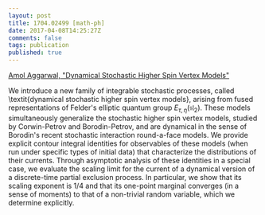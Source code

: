 ```yaml
---
layout: post
title: 1704.02499 [math-ph]
date: 2017-04-08T14:25:27Z
comments: false
tags: publication
published: true
---
```


[Amol Aggarwal, "Dynamical Stochastic Higher Spin Vertex Models"](http://arxiv.org/abs/1704.02499v1)

<!--more-->

We introduce a new family of integrable stochastic processes, called
\textit{dynamical stochastic higher spin vertex models}, arising from fused
representations of Felder's elliptic quantum group $E_{\tau, \eta}
(\mathfrak{sl}_2)$. These models simultaneously generalize the stochastic
higher spin vertex models, studied by Corwin-Petrov and Borodin-Petrov, and are
dynamical in the sense of Borodin's recent stochastic interaction round-a-face
models.
  We provide explicit contour integral identities for observables of these
models (when run under specific types of initial data) that characterize the
distributions of their currents. Through asymptotic analysis of these
identities in a special case, we evaluate the scaling limit for the current of
a dynamical version of a discrete-time partial exclusion process. In
particular, we show that its scaling exponent is $1 / 4$ and that its one-point
marginal converges (in a sense of moments) to that of a non-trivial random
variable, which we determine explicitly.